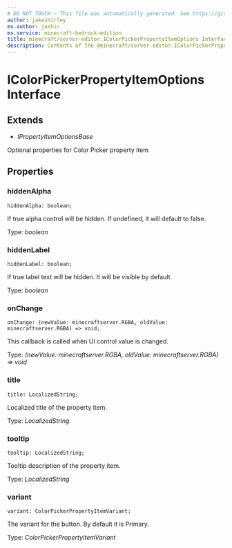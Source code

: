 ```yaml
---
# DO NOT TOUCH — This file was automatically generated. See https://github.com/mojang/minecraftapidocsgenerator to modify descriptions, examples, etc.
author: jakeshirley
ms.author: jashir
ms.service: minecraft-bedrock-edition
title: minecraft/server-editor.IColorPickerPropertyItemOptions Interface
description: Contents of the @minecraft/server-editor.IColorPickerPropertyItemOptions class.
---
```

# IColorPickerPropertyItemOptions Interface

## Extends
- *IPropertyItemOptionsBase*

Optional properties for Color Picker property item

## Properties

### **hiddenAlpha**
`hiddenAlpha: boolean;`

If true alpha control will be hidden. If undefined, it will default to false.

Type: *boolean*

### **hiddenLabel**
`hiddenLabel: boolean;`

If true label text will be hidden. It will be visible by default.

Type: *boolean*

### **onChange**
`onChange: (newValue: minecraftserver.RGBA, oldValue: minecraftserver.RGBA) => void;`

This callback is called when UI control value is changed.

Type: *(newValue: minecraftserver.RGBA, oldValue: minecraftserver.RGBA) => void*

### **title**
`title: LocalizedString;`

Localized title of the property item.

Type: *LocalizedString*

### **tooltip**
`tooltip: LocalizedString;`

Tooltip description of the property item.

Type: *LocalizedString*

### **variant**
`variant: ColorPickerPropertyItemVariant;`

The variant for the button. By default it is Primary.

Type: *ColorPickerPropertyItemVariant*
